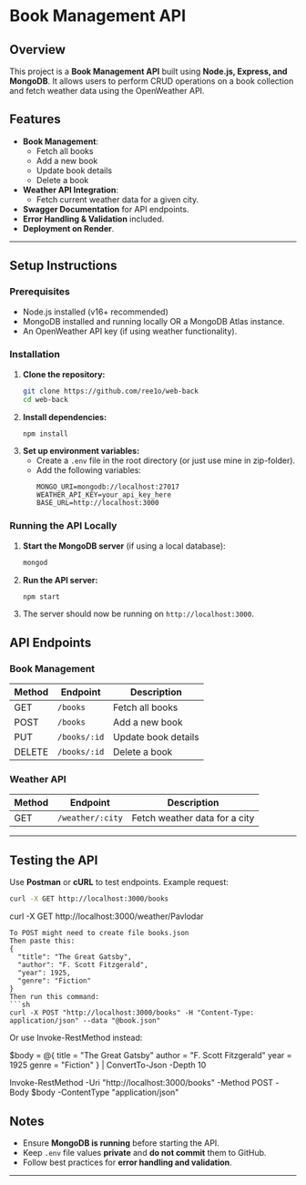 # Book Management API

## Overview
This project is a **Book Management API** built using **Node.js, Express, and MongoDB**. It allows users to perform CRUD operations on a book collection and fetch weather data using the OpenWeather API.

## Features
- **Book Management**:
  - Fetch all books
  - Add a new book
  - Update book details
  - Delete a book
- **Weather API Integration**:
  - Fetch current weather data for a given city.
- **Swagger Documentation** for API endpoints.
- **Error Handling & Validation** included.
- **Deployment on Render**.

---

## Setup Instructions

### Prerequisites
- Node.js installed (v16+ recommended)
- MongoDB installed and running locally OR a MongoDB Atlas instance.
- An OpenWeather API key (if using weather functionality).

### Installation
1. **Clone the repository:**
   ```sh
   git clone https://github.com/ree1o/web-back
   cd web-back
   ```
2. **Install dependencies:**
   ```sh
   npm install
   ```
3. **Set up environment variables:**
   - Create a `.env` file in the root directory (or just use mine in zip-folder).
   - Add the following variables:
     ```env
     MONGO_URI=mongodb://localhost:27017
     WEATHER_API_KEY=your_api_key_here
     BASE_URL=http://localhost:3000
     ```

### Running the API Locally
1. **Start the MongoDB server** (if using a local database):
   ```sh
   mongod
   ```
2. **Run the API server:**
   ```sh
   npm start
   ```
3. The server should now be running on `http://localhost:3000`.

## API Endpoints

### Book Management
| Method | Endpoint         | Description |
|--------|-----------------|-------------|
| GET    | `/books`        | Fetch all books |
| POST   | `/books`        | Add a new book |
| PUT    | `/books/:id`    | Update book details |
| DELETE | `/books/:id`    | Delete a book |

### Weather API
| Method | Endpoint         | Description |
|--------|-----------------|-------------|
| GET    | `/weather/:city` | Fetch weather data for a city |

---
## Testing the API
Use **Postman** or **cURL** to test endpoints.
Example request:
```sh
curl -X GET http://localhost:3000/books
```
curl -X GET http://localhost:3000/weather/Pavlodar
```
To POST might need to create file books.json
Then paste this:
{
  "title": "The Great Gatsby",
  "author": "F. Scott Fitzgerald",
  "year": 1925,
  "genre": "Fiction"
}
Then run this command:
```sh
curl -X POST "http://localhost:3000/books" -H "Content-Type: application/json" --data "@book.json"
```

Or use Invoke-RestMethod instead:

$body = @{
    title = "The Great Gatsby"
    author = "F. Scott Fitzgerald"
    year = 1925
    genre = "Fiction"
} | ConvertTo-Json -Depth 10

Invoke-RestMethod -Uri "http://localhost:3000/books" -Method POST -Body $body -ContentType "application/json"

## Notes
- Ensure **MongoDB is running** before starting the API.
- Keep `.env` file values **private** and **do not commit** them to GitHub.
- Follow best practices for **error handling and validation**.

---
